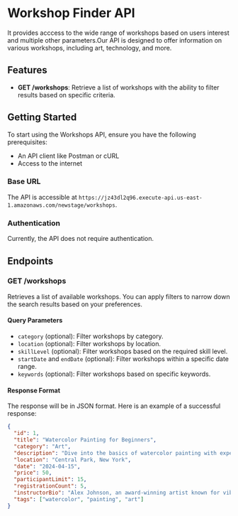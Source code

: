 # Workshop Finder API

It provides acccess to the wide range of workshops based on users interest and multiple other parameters.Our API is designed to offer information on various workshops, including art, technology, and more.

## Features

- **GET /workshops**: Retrieve a list of workshops with the ability to filter results based on specific criteria.

## Getting Started

To start using the Workshops API, ensure you have the following prerequisites:

- An API client like Postman or cURL
- Access to the internet

### Base URL

The API is accessible at `https://jz43dl2q96.execute-api.us-east-1.amazonaws.com/newstage/workshops`.

### Authentication

Currently, the API does not require authentication.

## Endpoints

### GET /workshops

Retrieves a list of available workshops. You can apply filters to narrow down the search results based on your preferences.

#### Query Parameters

- `category` (optional): Filter workshops by category.
- `location` (optional): Filter workshops by location.
- `skillLevel` (optional): Filter workshops based on the required skill level.
- `startDate` and `endDate` (optional): Filter workshops within a specific date range.
- `keywords` (optional): Filter workshops based on specific keywords.

#### Response Format

The response will be in JSON format. Here is an example of a successful response:

```json
{
  "id": 1,
  "title": "Watercolor Painting for Beginners",
  "category": "Art",
  "description": "Dive into the basics of watercolor painting with expert guidance.",
  "location": "Central Park, New York",
  "date": "2024-04-15",
  "price": 50,
  "participantLimit": 15,
  "registrationCount": 5,
  "instructorBio": "Alex Johnson, an award-winning artist known for vibrant landscapes.",
  "tags": ["watercolor", "painting", "art"]
}
